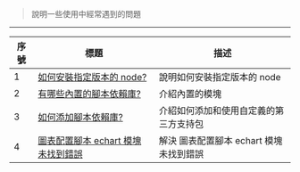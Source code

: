 > 說明一些使用中經常遇到的問題

---

| 序號 | 標題                                                                                | 描述                                    |
| ---- | ----------------------------------------------------------------------------------- | --------------------------------------- |
| 1    | [如何安裝指定版本的 node?](zh-tw/question/how-to-install-node-version-specified.md) | 說明如何安裝指定版本的 node             |
| 2    | [有哪些內置的腳本依賴庫?](zh-tw/question/built-in-module.md)                        | 介紹內置的模塊                          |
| 3    | [如何添加腳本依賴庫?](zh-tw/question/how-to-add-support-modules.md)                 | 介紹如何添加和使用自定義的第三方支持包  |
| 4    | [圖表配置腳本 echart 模塊未找到錯誤](zh-tw/question/echarts-not-found.md)           | 解決 圖表配置腳本 echart 模塊未找到錯誤 |
